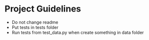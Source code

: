 # Project Guidelines
    

* Do not change readme
* Put tests in tests folder
* Run tests from test_data.py when create something in data folder
